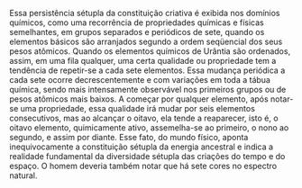 ﻿Essa persistência sétupla da constituição criativa é exibida nos domínios químicos, como uma recorrência de propriedades químicas e físicas semelhantes, em grupos separados e periódicos de sete, quando os elementos básicos são arranjados segundo a ordem seqüencial dos seus pesos atômicos. Quando os elementos químicos de Urântia são ordenados, assim, em uma fila qualquer, uma certa qualidade ou propriedade tem a tendência de repetir-se a cada sete elementos. Essa mudança periódica a cada sete ocorre decrescentemente e com variações em toda a tábua química, sendo mais intensamente observável nos primeiros grupos ou de pesos atômicos mais baixos. A começar por qualquer elemento, após notar-se uma propriedade, essa qualidade irá mudar por seis elementos consecutivos, mas ao alcançar o oitavo, ela tende a reaparecer, isto é, o oitavo elemento, quimicamente ativo, assemelha-se ao primeiro, o nono ao segundo, e assim por diante. Esse fato, do mundo físico, aponta inequivocamente a constituição sétupla da energia ancestral e indica a realidade fundamental da diversidade sétupla das criações do tempo e do espaço. O homem deveria também notar que há sete cores no espectro natural.